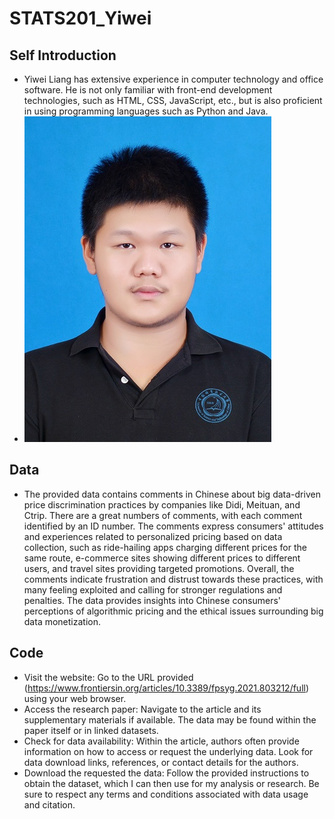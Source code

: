 # STATS201_Yiwei
## Self Introduction
- Yiwei Liang has extensive experience in computer technology and office software. He is not only familiar with front-end development technologies, such as HTML, CSS, JavaScript, etc., but is also proficient in using programming languages such as Python and Java.
- ![](Yiwei_photo.jpg)
## Data
- The provided data contains comments in Chinese about big data-driven price discrimination practices by companies like Didi, Meituan, and Ctrip. There are a great numbers of comments, with each comment identified by an ID number. The comments express consumers' attitudes and experiences related to personalized pricing based on data collection, such as ride-hailing apps charging different prices for the same route, e-commerce sites showing different prices to different users, and travel sites providing targeted promotions. Overall, the comments indicate frustration and distrust towards these practices, with many feeling exploited and calling for stronger regulations and penalties. The data provides insights into Chinese consumers' perceptions of algorithmic pricing and the ethical issues surrounding big data monetization.
## Code
- Visit the website: Go to the URL provided (https://www.frontiersin.org/articles/10.3389/fpsyg.2021.803212/full) using your web browser.
- Access the research paper: Navigate to the article and its supplementary materials if available. The data may be found within the paper itself or in linked datasets. 
- Check for data availability: Within the article, authors often provide information on how to access or request the underlying data. Look for data download links, references, or contact details for the authors.
- Download the requested the data: Follow the provided instructions to obtain the dataset, which I can then use for my analysis or research. Be sure to respect any terms and conditions associated with data usage and citation.